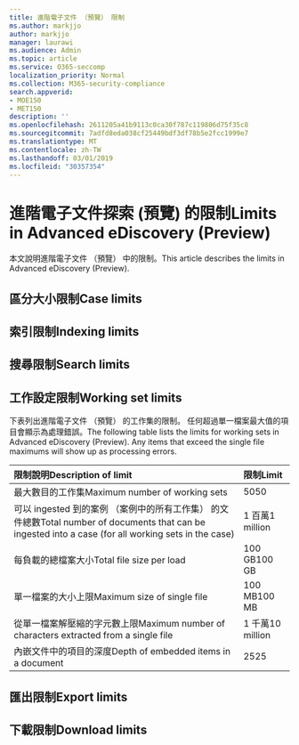 ```yaml
---
title: 進階電子文件 （預覽） 限制
ms.author: markjjo
author: markjjo
manager: laurawi
ms.audience: Admin
ms.topic: article
ms.service: O365-seccomp
localization_priority: Normal
ms.collection: M365-security-compliance
search.appverid:
- MOE150
- MET150
description: ''
ms.openlocfilehash: 2611205a41b9113c0ca30f787c119806d75f35c8
ms.sourcegitcommit: 7adfd8eda038cf25449bdf3df78b5e2fcc1999e7
ms.translationtype: MT
ms.contentlocale: zh-TW
ms.lasthandoff: 03/01/2019
ms.locfileid: "30357354"
---
```

# <a name="limits-in-advanced-ediscovery-preview"></a><span data-ttu-id="6e9ec-102">進階電子文件探索 (預覽) 的限制</span><span class="sxs-lookup"><span data-stu-id="6e9ec-102">Limits in Advanced eDiscovery (Preview)</span></span>

<span data-ttu-id="6e9ec-103">本文說明進階電子文件 （預覽） 中的限制。</span><span class="sxs-lookup"><span data-stu-id="6e9ec-103">This article describes the limits in Advanced eDiscovery (Preview).</span></span>

## <a name="case-limits"></a><span data-ttu-id="6e9ec-104">區分大小限制</span><span class="sxs-lookup"><span data-stu-id="6e9ec-104">Case limits</span></span>

## <a name="indexing-limits"></a><span data-ttu-id="6e9ec-105">索引限制</span><span class="sxs-lookup"><span data-stu-id="6e9ec-105">Indexing limits</span></span>

## <a name="search-limits"></a><span data-ttu-id="6e9ec-106">搜尋限制</span><span class="sxs-lookup"><span data-stu-id="6e9ec-106">Search limits</span></span>

## <a name="working-set-limits"></a><span data-ttu-id="6e9ec-107">工作設定限制</span><span class="sxs-lookup"><span data-stu-id="6e9ec-107">Working set limits</span></span>

<span data-ttu-id="6e9ec-p101">下表列出進階電子文件 （預覽） 的工作集的限制。 任何超過單一檔案最大值的項目會顯示為處理錯誤。</span><span class="sxs-lookup"><span data-stu-id="6e9ec-p101">The following table lists the limits for working sets in Advanced eDiscovery (Preview).  Any items that exceed the single file maximums will show up as processing errors.</span></span>
    
  |<span data-ttu-id="6e9ec-110">**限制說明**</span><span class="sxs-lookup"><span data-stu-id="6e9ec-110">**Description of limit**</span></span>|<span data-ttu-id="6e9ec-111">**限制**</span><span class="sxs-lookup"><span data-stu-id="6e9ec-111">**Limit**</span></span>|
  |:-----|:-----|
  |<span data-ttu-id="6e9ec-112">最大數目的工作集</span><span class="sxs-lookup"><span data-stu-id="6e9ec-112">Maximum number of working sets</span></span>  <br/> |<span data-ttu-id="6e9ec-113">50</span><span class="sxs-lookup"><span data-stu-id="6e9ec-113">50</span></span>  <br/> |
  |<span data-ttu-id="6e9ec-114">可以 ingested 到的案例 （案例中的所有工作集） 的文件總數</span><span class="sxs-lookup"><span data-stu-id="6e9ec-114">Total number of documents that can be ingested into a case (for all working sets in the case)</span></span>  <br/> |<span data-ttu-id="6e9ec-115">1 百萬</span><span class="sxs-lookup"><span data-stu-id="6e9ec-115">1 million</span></span>  <br/> |
  |<span data-ttu-id="6e9ec-116">每負載的總檔案大小</span><span class="sxs-lookup"><span data-stu-id="6e9ec-116">Total file size per load</span></span>  <br/> |<span data-ttu-id="6e9ec-117">100 GB</span><span class="sxs-lookup"><span data-stu-id="6e9ec-117">100 GB</span></span>  <br/> |
  |<span data-ttu-id="6e9ec-118">單一檔案的大小上限</span><span class="sxs-lookup"><span data-stu-id="6e9ec-118">Maximum size of single file</span></span>   <br/> |<span data-ttu-id="6e9ec-119">100 MB</span><span class="sxs-lookup"><span data-stu-id="6e9ec-119">100 MB</span></span>  <br/> |
  |<span data-ttu-id="6e9ec-120">從單一檔案解壓縮的字元數上限</span><span class="sxs-lookup"><span data-stu-id="6e9ec-120">Maximum number of characters extracted from a single file</span></span>  <br/> |<span data-ttu-id="6e9ec-121">1 千萬</span><span class="sxs-lookup"><span data-stu-id="6e9ec-121">10 million</span></span>  <br/> |
  |<span data-ttu-id="6e9ec-122">內嵌文件中的項目的深度</span><span class="sxs-lookup"><span data-stu-id="6e9ec-122">Depth of embedded items in a document</span></span>  <br/> |<span data-ttu-id="6e9ec-123">25</span><span class="sxs-lookup"><span data-stu-id="6e9ec-123">25</span></span>  <br/> |
  

## <a name="export-limits"></a><span data-ttu-id="6e9ec-124">匯出限制</span><span class="sxs-lookup"><span data-stu-id="6e9ec-124">Export limits</span></span>

## <a name="download-limits"></a><span data-ttu-id="6e9ec-125">下載限制</span><span class="sxs-lookup"><span data-stu-id="6e9ec-125">Download limits</span></span>

